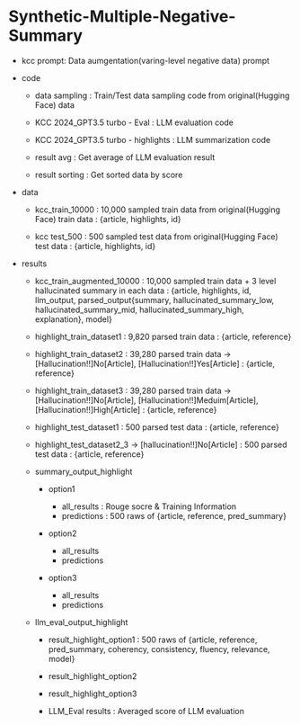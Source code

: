 # Synthetic-Multiple-Negative-Summary

<File Description>

- kcc prompt: Data aumgentation(varing-level negative data) prompt

- code
	- data sampling
		: Train/Test data sampling code from original(Hugging Face) data
	
	- KCC 2024_GPT3.5 turbo - Eval
		: LLM evaluation code

	- KCC 2024_GPT3.5 turbo - highlights
		: LLM summarization code

	- result avg
		: Get average of LLM evaluation result

	- result sorting
		: Get sorted data by score

- data
	- kcc_train_10000
		: 10,000 sampled train data from original(Hugging Face) train data
		: {article, highlights, id}

	- kcc test_500
		: 500 sampled test data from original(Hugging Face) test data
		: {article, highlights, id}

- results
	- kcc_train_augmented_10000
		: 10,000 sampled train data + 3 level hallucinated summary in each data
		: {article, highlights, id, llm_output, parsed_output{summary, hallucinated_summary_low, hallucinated_summary_mid, hallucinated_summary_high, explanation}, model}
	
	- highlight_train_dataset1
		: 9,820 parsed train data
		: {article, reference}

	- highlight_train_dataset2
		: 39,280 parsed train data -> [Hallucination!!]No[Article], [Hallucination!!]Yes[Article]
		: {article, reference}

	- highlight_train_dataset3
		: 39,280 parsed train data -> [Hallucination!!]No[Article], [Hallucination!!]Meduim[Article], [Hallucination!!]High[Article]
		: {article, reference}

	- highlight_test_dataset1
		: 500 parsed test data
		: {article, reference}

	- highlight_test_dataset2_3 ->  [hallucination!!]No[Article]
		: 500 parsed test data
		: {article, reference}

	- summary_output_highlight
		- option1
			- all_results
				: Rouge socre & Training Information
			- predictions
				: 500 raws of {article, reference, pred_summary}

		- option2
			- all_results
			- predictions

		- option3
			- all_results
			- predictions

	- llm_eval_output_highlight
		- result_highlight_option1
			: 500 raws of {article, reference, pred_summary, coherency, consistency, fluency, relevance, model}

		- result_highlight_option2

		- result_highlight_option3

		- LLM_Eval results
			: Averaged score of LLM evaluation





